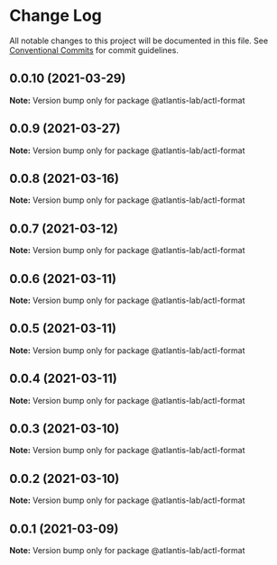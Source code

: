 # Change Log

All notable changes to this project will be documented in this file.
See [Conventional Commits](https://conventionalcommits.org) for commit guidelines.

## 0.0.10 (2021-03-29)

**Note:** Version bump only for package @atlantis-lab/actl-format





## 0.0.9 (2021-03-27)

**Note:** Version bump only for package @atlantis-lab/actl-format





## 0.0.8 (2021-03-16)

**Note:** Version bump only for package @atlantis-lab/actl-format





## 0.0.7 (2021-03-12)

**Note:** Version bump only for package @atlantis-lab/actl-format





## 0.0.6 (2021-03-11)

**Note:** Version bump only for package @atlantis-lab/actl-format





## 0.0.5 (2021-03-11)

**Note:** Version bump only for package @atlantis-lab/actl-format





## 0.0.4 (2021-03-11)

**Note:** Version bump only for package @atlantis-lab/actl-format





## 0.0.3 (2021-03-10)

**Note:** Version bump only for package @atlantis-lab/actl-format





## 0.0.2 (2021-03-10)

**Note:** Version bump only for package @atlantis-lab/actl-format





## 0.0.1 (2021-03-09)

**Note:** Version bump only for package @atlantis-lab/actl-format
